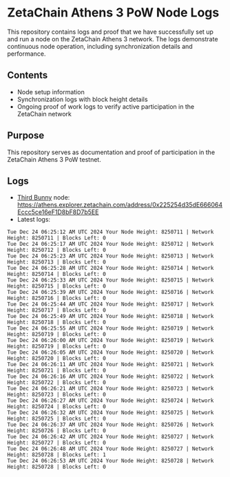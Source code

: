 # ZetaChain Athens 3 PoW Node Logs
This repository contains logs and proof that we have successfully set up and run a node on the ZetaChain Athens 3 network. The logs demonstrate continuous node operation, including synchronization details and performance.

## Contents
- Node setup information
- Synchronization logs with block height details
- Ongoing proof of work logs to verify active participation in the ZetaChain network

## Purpose
This repository serves as documentation and proof of participation in the ZetaChain Athens 3 PoW testnet.

## Logs

- [Third Bunny](https://thirdbunny.xyz/) node: https://athens.explorer.zetachain.com/address/0x225254d35dE666064Eccc5ce16eF1D8bF8D7b5EE
- Latest logs:
```
Tue Dec 24 06:25:12 AM UTC 2024 Your Node Height: 8250711 | Network Height: 8250711 | Blocks Left: 0
Tue Dec 24 06:25:17 AM UTC 2024 Your Node Height: 8250712 | Network Height: 8250712 | Blocks Left: 0
Tue Dec 24 06:25:23 AM UTC 2024 Your Node Height: 8250713 | Network Height: 8250713 | Blocks Left: 0
Tue Dec 24 06:25:28 AM UTC 2024 Your Node Height: 8250714 | Network Height: 8250714 | Blocks Left: 0
Tue Dec 24 06:25:33 AM UTC 2024 Your Node Height: 8250715 | Network Height: 8250715 | Blocks Left: 0
Tue Dec 24 06:25:39 AM UTC 2024 Your Node Height: 8250716 | Network Height: 8250716 | Blocks Left: 0
Tue Dec 24 06:25:44 AM UTC 2024 Your Node Height: 8250717 | Network Height: 8250717 | Blocks Left: 0
Tue Dec 24 06:25:49 AM UTC 2024 Your Node Height: 8250718 | Network Height: 8250718 | Blocks Left: 0
Tue Dec 24 06:25:55 AM UTC 2024 Your Node Height: 8250719 | Network Height: 8250719 | Blocks Left: 0
Tue Dec 24 06:26:00 AM UTC 2024 Your Node Height: 8250719 | Network Height: 8250719 | Blocks Left: 0
Tue Dec 24 06:26:05 AM UTC 2024 Your Node Height: 8250720 | Network Height: 8250720 | Blocks Left: 0
Tue Dec 24 06:26:11 AM UTC 2024 Your Node Height: 8250721 | Network Height: 8250721 | Blocks Left: 0
Tue Dec 24 06:26:16 AM UTC 2024 Your Node Height: 8250722 | Network Height: 8250722 | Blocks Left: 0
Tue Dec 24 06:26:21 AM UTC 2024 Your Node Height: 8250723 | Network Height: 8250723 | Blocks Left: 0
Tue Dec 24 06:26:27 AM UTC 2024 Your Node Height: 8250724 | Network Height: 8250724 | Blocks Left: 0
Tue Dec 24 06:26:32 AM UTC 2024 Your Node Height: 8250725 | Network Height: 8250725 | Blocks Left: 0
Tue Dec 24 06:26:37 AM UTC 2024 Your Node Height: 8250726 | Network Height: 8250726 | Blocks Left: 0
Tue Dec 24 06:26:42 AM UTC 2024 Your Node Height: 8250727 | Network Height: 8250727 | Blocks Left: 0
Tue Dec 24 06:26:48 AM UTC 2024 Your Node Height: 8250727 | Network Height: 8250728 | Blocks Left: 1
Tue Dec 24 06:26:53 AM UTC 2024 Your Node Height: 8250728 | Network Height: 8250728 | Blocks Left: 0
```
